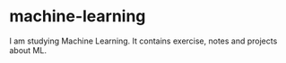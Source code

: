 # machine-learning
I am studying Machine Learning. It contains exercise, notes and projects about ML.
